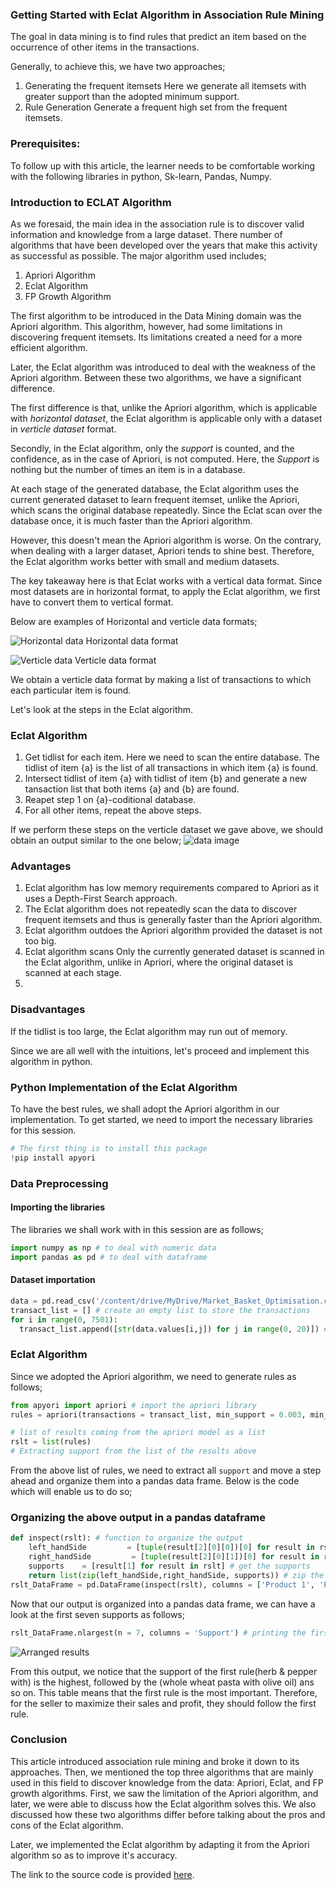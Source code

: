 ### Getting Started with Eclat Algorithm in Association Rule Mining
The goal in data mining is to find rules that predict an item based on the occurrence of other items in the transactions.

Generally, to achieve this, we have two approaches;
1. Generating the frequent itemsets
Here we generate all itemsets with greater support than the adopted minimum support.
2. Rule Generation
Generate a frequent high set from the frequent itemsets.

### Prerequisites:
To follow up with this article, the learner needs to be comfortable working with the following libraries in python, Sk-learn, Pandas, Numpy.

### Introduction to ECLAT Algorithm
As we foresaid, the main idea in the association rule is to discover valid information and knowledge from a large dataset. There number of algorithms that have been developed over the years that make this activity as successful as possible. The major algorithm used includes;

1. Apriori Algorithm
2. Eclat Algorithm
3. FP Growth Algorithm

The first algorithm to be introduced in the Data Mining domain was the Apriori algorithm. This algorithm, however, had some limitations in discovering frequent itemsets. Its limitations created a need for a more efficient algorithm.

Later, the Eclat algorithm was introduced to deal with the weakness of the Apriori algorithm. Between these two algorithms, we have a significant difference.

The first difference is that, unlike the Apriori algorithm, which is applicable with *horizontal dataset*, the Eclat algorithm is applicable only with a dataset in *verticle dataset* format.

Secondly, in the Eclat algorithm, only the *support* is counted, and the confidence, as in the case of Apriori, is not computed. Here, the *Support* is nothing but the number of times an item is in a database.

At each stage of the generated database, the Eclat algorithm uses the current generated dataset to learn frequent itemset, unlike the Apriori, which scans the original database repeatedly. Since the Eclat scan over the database once, it is much faster than the Apriori algorithm.

However, this doesn't mean the Apriori algorithm is worse. On the contrary, when dealing with a larger dataset, Apriori tends to shine best. Therefore, the Eclat algorithm works better with small and medium datasets.

The key takeaway here is that Eclat works with a vertical data format. Since most datasets are in horizontal format, to apply the Eclat algorithm, we first have to convert them to vertical format.

Below are examples of Horizontal and verticle data formats;

![Horizontal data](/engineering-education/eclat-algorithm-in-python/horizontal.png)
Horizontal data format

![Verticle data](/engineering-education/eclat-algorithm-in-python/verticle-format.png)
Verticle data format

We obtain a verticle data format by making a list of transactions to which each particular item is found.

Let's look at the steps in the Eclat algorithm.

### Eclat Algorithm
1. Get tidlist for each item.
 Here we need to scan the entire database. The tidlist of item {a} is the list of all transactions in which item {a} is found.
2. Intersect tidlist of item {a} with tidlist of item {b} and generate a new tansaction list that both items {a} and {b} are found.
3. Reapet step 1 on {a}-coditional database.
4. For all other items, repeat the above steps.

If we perform these steps on the verticle dataset we gave above, we should obtain an output similar to the one below;
![data image](/engineering-education/eclat-algorithm-in-python/tid-set.png)


### Advantages
1. Eclat algorithm has low memory requirements compared to Apriori as it uses a Depth-First Search approach.
2. The Eclat algorithm does not repeatedly scan the data to discover frequent itemsets and thus is generally faster than the Apriori algorithm.
3. Eclat algorithm outdoes the Apriori algorithm provided the dataset is not too big. 
4. Eclat algorithm scans Only the currently generated dataset is scanned in the Eclat algorithm, unlike in Apriori, where the original dataset is scanned at each stage.
1. 
### Disadvantages
If the tidlist is too large, the Eclat algorithm may run out of memory.

Since we are all well with the intuitions, let's proceed and implement this algorithm in python.

### Python Implementation of the Eclat Algorithm
To have the best rules, we shall adopt the Apriori algorithm in our implementation. To get started, we need to import the necessary libraries for this session.

```python
# The first thing is to install this package
!pip install apyori

```
### Data Preprocessing
#### Importing the libraries
The libraries we shall work with in this session are as follows;

```python
import numpy as np # to deal with numeric data
import pandas as pd # to deal with dataframe

```
#### Dataset importation

```python
data = pd.read_csv('/content/drive/MyDrive/Market_Basket_Optimisation.csv', header = None) # read the dataset
transact_list = [] # create an empty list to store the transactions
for i in range(0, 7501):
  transact_list.append([str(data.values[i,j]) for j in range(0, 20)]) # add the transactions to the list created above

```
### Eclat Algorithm
Since we adopted the Apriori algorithm, we need to generate rules as follows;

```python
from apyori import apriori # import the apriori library
rules = apriori(transactions = transact_list, min_support = 0.003, min_confidence = 0.2, min_lift = 3, min_length = 2, max_length = 2) # generate rules

# list of results coming from the apriori model as a list
rslt = list(rules)
# Extracting support from the list of the results above

```

From the above list of rules, we need to extract all `support` and move a step ahead and organize them into a pandas data frame. Below is the code which will enable us to do so;

### Organizing the above output in a pandas dataframe
```python
def inspect(rslt): # function to organize the output
    left_handSide         = [tuple(result[2][0][0])[0] for result in rslt] # get the left hand side of the rules
    right_handSide         = [tuple(result[2][0][1])[0] for result in rslt] # get the right hand side of the rules
    supports    = [result[1] for result in rslt] # get the supports
    return list(zip(left_handSide,right_handSide, supports)) # zip the above three lists together
rslt_DataFrame = pd.DataFrame(inspect(rslt), columns = ['Product 1', 'Product 2', 'Support']) # create a pandas dataframe

```
Now that our output is organized into a pandas data frame, we can have a look at the first seven supports as follows;

```python
rslt_DataFrame.nlargest(n = 7, columns = 'Support') # printing the first 7 supports

```
![Arranged results](/engineering-education/eclat-algorithm-in-python/supports.png)
 
From this output, we notice that the support of the first rule(herb & pepper with) is the highest, followed by the (whole wheat pasta with olive oil) ans so on. This table means that the first rule is the most important. Therefore, for the seller to maximize their sales and profit, they should follow the first rule.

### Conclusion

This article introduced association rule mining and broke it down to its approaches. Then, we mentioned the top three algorithms that are mainly used in this field to discover knowledge from the data: Apriori, Eclat, and FP growth algorithms. First, we saw the limitation of the Apriori algorithm, and later, we were able to discuss how the Eclat algorithm solves this. We also discussed how these two algorithms differ before talking about the pros and cons of the Eclat algorithm.

Later, we implemented the Eclat algorithm by adapting it from the Apriori algorithm so as to improve it's accuracy.

The link to the source code is provided [here](https://github.com/jacksonjate1/files/blob/main/eclat_algorithm.ipynb).
